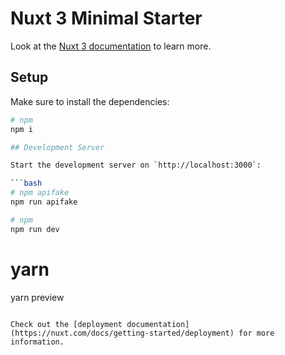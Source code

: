# Nuxt 3 Minimal Starter

Look at the [Nuxt 3 documentation](https://nuxt.com/docs/getting-started/introduction) to learn more.

## Setup

Make sure to install the dependencies:

```bash
# npm
npm i

## Development Server

Start the development server on `http://localhost:3000`:

```bash
# npm apifake
npm run apifake

# npm
npm run dev

```



# yarn
yarn preview
```

Check out the [deployment documentation](https://nuxt.com/docs/getting-started/deployment) for more information.
